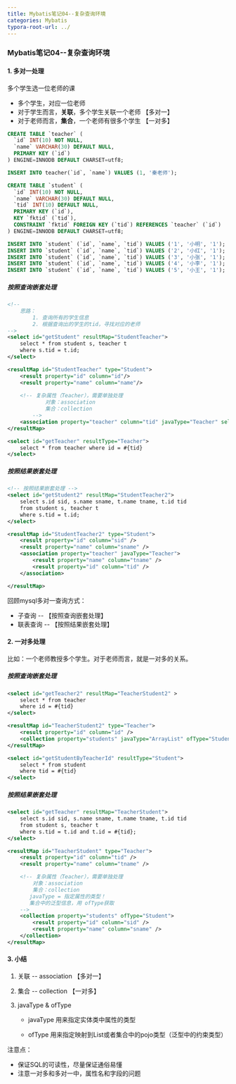 ```yaml
---
title: Mybatis笔记04--复杂查询环境
categories: Mybatis
typora-root-url: ../
---
```


### Mybatis笔记04--复杂查询环境

#### 1. 多对一处理

多个学生选一位老师的课

- 多个学生，对应一位老师
- 对于学生而言，**关联**，多个学生关联一个老师 【多对一】
- 对于老师而言，**集合**，一个老师有很多个学生 【一对多】

```sql
CREATE TABLE `teacher` (
  `id` INT(10) NOT NULL,
  `name` VARCHAR(30) DEFAULT NULL,
  PRIMARY KEY (`id`)
) ENGINE=INNODB DEFAULT CHARSET=utf8;

INSERT INTO teacher(`id`, `name`) VALUES (1, '秦老师'); 

CREATE TABLE `student` (
  `id` INT(10) NOT NULL,
  `name` VARCHAR(30) DEFAULT NULL,
  `tid` INT(10) DEFAULT NULL,
  PRIMARY KEY (`id`),
  KEY `fktid` (`tid`),
  CONSTRAINT `fktid` FOREIGN KEY (`tid`) REFERENCES `teacher` (`id`)
) ENGINE=INNODB DEFAULT CHARSET=utf8;

INSERT INTO `student` (`id`, `name`, `tid`) VALUES ('1', '小明', '1'); 
INSERT INTO `student` (`id`, `name`, `tid`) VALUES ('2', '小红', '1'); 
INSERT INTO `student` (`id`, `name`, `tid`) VALUES ('3', '小张', '1'); 
INSERT INTO `student` (`id`, `name`, `tid`) VALUES ('4', '小李', '1'); 
INSERT INTO `student` (`id`, `name`, `tid`) VALUES ('5', '小王', '1');
```

##### 按照查询嵌套处理

```xml
<!--
    思路：
        1. 查询所有的学生信息
        2. 根据查询出的学生的tid，寻找对应的老师
-->
<select id="getStudent" resultMap="StudentTeacher">
    select * from student s, teacher t
    where s.tid = t.id;
</select>

<resultMap id="StudentTeacher" type="Student">
    <result property="id" column="id"/>
    <result property="name" column="name"/>
    
    <!-- 复杂属性（Teacher），需要单独处理
            对象：association
            集合：collection
        -->
    <association property="teacher" column="tid" javaType="Teacher" select="getTeacher" />
</resultMap>

<select id="getTeacher" resultType="Teacher">
    select * from teacher where id = #{tid}
</select>
```

##### 按照结果嵌套处理

```xml
<!-- 按照结果嵌套处理 -->
<select id="getStudent2" resultMap="StudentTeacher2">
    select s.id sid, s.name sname, t.name tname, t.id tid
    from student s, teacher t
    where s.tid = t.id;
</select>

<resultMap id="StudentTeacher2" type="Student">
    <result property="id" column="sid" />
    <result property="name" column="sname" />
    <association property="teacher" javaType="Teacher">
        <result property="name" column="tname" />
        <result property="id" column="tid" />
    </association>

</resultMap>
```



回顾mysql多对一查询方式：

- 子查询	-- 【按照查询嵌套处理】
- 联表查询  -- 【按照结果嵌套处理】

#### 2. 一对多处理

比如：一个老师教授多个学生。对于老师而言，就是一对多的关系。

##### 按照查询嵌套处理

```xml
<select id="getTeacher2" resultMap="TeacherStudent2" >
    select * from teacher
    where id = #{tid}
</select>

<resultMap id="TeacherStudent2" type="Teacher">
    <result property="id" column="id" />
    <collection property="students" javaType="ArrayList" ofType="Student" select="getStudentByTeacherId" column="id" />
</resultMap>

<select id="getStudentByTeacherId" resultType="Student">
    select * from student
    where tid = #{tid}
</select>
```

##### 按照结果嵌套处理

```xml
<select id="getTeacher" resultMap="TeacherStudent">
    select s.id sid, s.name sname, t.name tname, t.id tid
    from student s, teacher t
    where s.tid = t.id and t.id = #{tid};
</select>

<resultMap id="TeacherStudent" type="Teacher">
    <result property="id" column="tid" />
    <result property="name" column="tname" />

    <!-- 复杂属性（Teacher），需要单独处理
        对象：association
        集合：collection
       javaType = 指定属性的类型！
       集合中的泛型信息，用 ofType获取
    -->
    <collection property="students" ofType="Student">
        <result property="id" column="sid" />
        <result property="name" column="sname" />
    </collection>
</resultMap>
```

#### 3. 小结

1. 关联 -- association 【多对一】

2. 集合 -- collection  【一对多】

3. javaType   &   ofType

   - javaType  用来指定实体类中属性的类型

   - ofType 用来指定映射到List或者集合中的pojo类型（泛型中的约束类型）



注意点：

- 保证SQL的可读性，尽量保证通俗易懂
- 注意一对多和多对一中，属性名和字段的问题

   
